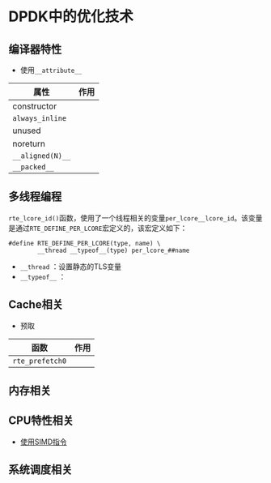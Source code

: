 # DPDK中的优化技术

## 编译器特性

+ 使用`__attribute__`

| 属性             | 作用   |
|------------------|--------|
| constructor      |        |
| `always_inline`    |        |
| unused           |        |
| noreturn         |        |
| `__aligned(N)__`   |        |
| `__packed__`       |        |

## 多线程编程
`rte_lcore_id()`函数，使用了一个线程相关的变量`per_lcore__lcore_id`。该变量是通过`RTE_DEFINE_PER_LCORE`宏定义的，该宏定义如下：
```
#define RTE_DEFINE_PER_LCORE(type, name) \
		__thread __typeof__(type) per_lcore_##name
```

+ `__thread` ：设置静态的TLS变量
+ `__typeof__` ：

## Cache相关

+ 预取

| 函数             | 作用   |
|------------------|--------|
| `rte_prefetch0`    |        |

## 内存相关


## CPU特性相关

+ [使用SIMD指令](simd.md)

## 系统调度相关


